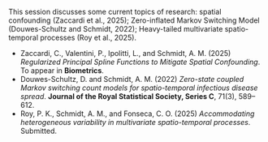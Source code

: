 This session discusses some current topics of research: spatial confounding (Zaccardi et al., 2025); Zero-inflated Markov Switching Model (Douwes-Schultz and Schmidt, 2022); Heavy-tailed multivariate spatio-temporal processes (Roy et al., 2025).

- Zaccardi, C., Valentini, P., Ipolitti, L., and Schmidt, A. M. (2025) _Regularized Principal Spline Functions to Mitigate Spatial Confounding_. To appear in **Biometrics**.
- Douwes-Schultz, D. and Schmidt, A. M. (2022) _Zero-state coupled Markov switching count models for spatio-temporal infectious disease spread_. **Journal of the Royal Statistical Society, Series C**, 
  71(3), 589–612.
- Roy, P. K., Schmidt, A. M., and Fonseca, C. O. (2025) _Accommodating heterogeneous variability in multivariate spatio-temporal processes_. Submitted.

